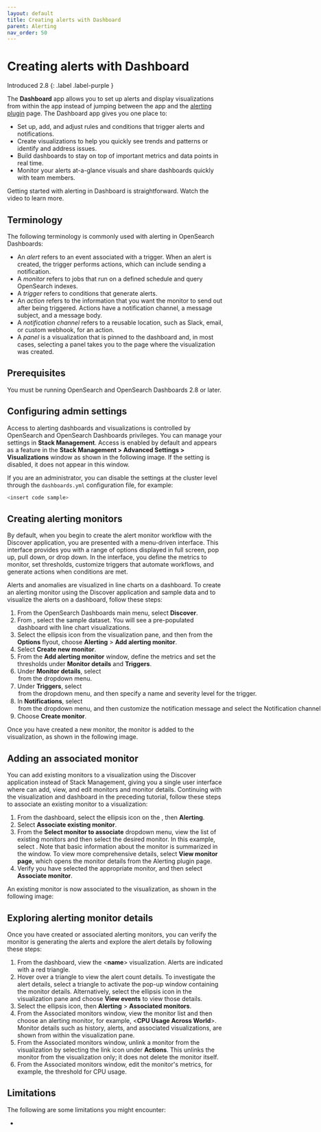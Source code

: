```yaml
---
layout: default
title: Creating alerts with Dashboard 
parent: Alerting
nav_order: 50
---
```


# Creating alerts with Dashboard
Introduced 2.8
{: .label .label-purple }

The **Dashboard** app allows you to set up alerts and display visualizations from within the app instead of jumping between the app and the [alerting plugin]({{site.url}}{{site.baseurl}}/observing-your-data/alerting/index/) page. The Dashboard app gives you one place to:

- Set up, add, and adjust rules and conditions that trigger alerts and notifications.
- Create visualizations to help you quickly see trends and patterns or identify and address issues.
- Build dashboards to stay on top of important metrics and data points in real time.
- Monitor your alerts at-a-glance visuals and share dashboards quickly with team members.  

Getting started with alerting in Dashboard is straightforward. Watch the video to learn more. 

<insert demo from SME>

## Terminology

The following terminology is commonly used with alerting in OpenSearch Dashboards:

- An _alert_ refers to an event associated with a trigger. When an alert is created, the trigger performs actions, which can include sending a notification. 
- A _monitor_ refers to jobs that run on a defined schedule and query OpenSearch indexes.
- A _trigger_ refers to conditions that generate alerts.
- An _action_ refers to the information that you want the monitor to send out after being triggered. Actions have a notification channel, a message subject, and a message body.
- A _notification channel_ refers to a reusable location, such as Slack, email, or custom webhook, for an action.
- A _panel_ is a visualization that is pinned to the dashboard and, in most cases, selecting a panel takes you to the page where the visualization was created.

## Prerequisites 

You must be running OpenSearch and OpenSearch Dashboards 2.8 or later.

## Configuring admin settings

 Access to alerting dashboards and visualizations is controlled by OpenSearch and OpenSearch Dashboards privileges. You can manage your settings in **Stack Management**. Access is enabled by default and appears as a feature in the **Stack Management > Advanced Settings > Visualizations** window as shown in the following image. If the setting is disabled, it does not appear in this window.

 <insert UI>

If you are an administrator, you can disable the settings at the cluster level through the `dashboards.yml` configuration file, for example:

```bash
<insert code sample>
```

## Creating alerting monitors

By default, when you begin to create the alert monitor workflow with the Discover application, you are presented with a menu-driven interface. This interface provides you with a range of options displayed in full screen, pop up, pull down, or drop down. In the interface, you define the metrics to monitor, set thresholds, customize triggers that automate workflows, and generate actions when conditions are met.

Alerts and anomalies are visualized in line charts on a dashboard. To create an alerting monitor using the Discover application and sample data and to visualize the alerts on a dashboard, follow these steps:  

1. From the OpenSearch Dashboards main menu, select **Discover**.
2. From **<window>**, select the **<name>** sample dataset. You will see a pre-populated dashboard with line chart visualizations.
3. Select the ellipsis icon from the **<name>** visualization pane, and then from the **Options** flyout, choose **Alerting** > **Add alerting monitor**.
4. Select **Create new monitor**.
5. From the **Add alerting monitor** window, define the metrics and set the thresholds under **Monitor details** and **Triggers**.
6. Under **Monitor details**, select <option> from the dropdown menu.
7. Under **Triggers**, select <option> from the dropdown menu, and then specify a name and severity level for the trigger.
8. In **Notifications**, select <option> from the dropdown menu, and then customize the notification message and select the Notification channel.
9. Choose **Create monitor**.

Once you have created a new monitor, the monitor is added to the visualization, as shown in the following image.  

<insert UI>

## Adding an associated monitor

You can add existing monitors to a visualization using the Discover application instead of Stack Management, giving you a single user interface where can add, view, and edit monitors and monitor details. Continuing with the visualization and dashboard in the preceding tutorial, follow these steps to associate an existing monitor to a visualization:

1. From the dashboard, select the ellipsis icon on the **<name>**, then **Alerting**.
2. Select **Associate existing monitor**.
3. From the **Select monitor to associate** dropdown menu, view the list of existing monitors and then select the desired monitor. In this example, select **<name>**. Note that basic information about the monitor is summarized in the window. To view more comprehensive details, select **View monitor page**, which opens the monitor details from the Alerting plugin page.
4. Verify you have selected the appropriate monitor, and then select **Associate monitor**.

An existing monitor is now associated to the visualization, as shown in the following image:

<insert UI>

## Exploring alerting monitor details

Once you have created or associated alerting monitors, you can verify the monitor is generating the alerts and explore the alert details by following these steps:

1. From the dashboard, view the <**name**> visualization. Alerts are indicated with a red triangle. 
2. Hover over a triangle to view the alert count details. To investigate the alert details, select a triangle to activate the pop-up window containing the monitor details. Alternatively, select the ellipsis icon in the visualization pane and choose **View events** to view those details.
3. Select the ellipsis icon, then **Alerting** > **Associated monitors**.
4. From the Associated monitors window, view the monitor list and then choose an alerting monitor, for example, <**CPU Usage Across World**>. Monitor details such as history, alerts, and associated visualizations, are shown from within the visualization pane.
5. From the Associated monitors window, unlink a monitor from the visualization by selecting the link icon under **Actions**. This unlinks the monitor from the visualization only; it does not delete the monitor itself.
6. From the Associated monitors window, edit the monitor's metrics, for example, the threshold for CPU usage. 


<insert UI>

## Limitations

The following are some limitations you might encounter:

- 

